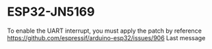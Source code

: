 # ESP32-JN5169
To enable the UART interrupt, you must apply the patch by reference
https://github.com/espressif/arduino-esp32/issues/906
Last message
